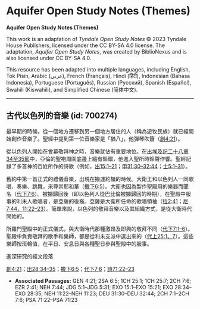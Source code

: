 # Aquifer Open Study Notes (Themes)

**Aquifer Open Study Notes (Themes)**

This work is an adaptation of *Tyndale Open Study Notes* © 2023 Tyndale House Publishers, licensed under the CC BY\-SA 4\.0 license. The adaptation, *Aquifer Open Study Notes*, was created by BiblioNexus and is also licensed under CC BY\-SA 4\.0\.

This resource has been adapted into multiple languages, including English, Tok Pisin, Arabic (عربي), French (Français), Hindi (हिंदी), Indonesian (Bahasa Indonesia), Portuguese (Português), Russian (Русский), Spanish (Español), Swahili (Kiswahili), and Simplified Chinese (简体中文).



--------------------------------

## 古代以色列的音樂 (id: 700274)

最早期的時候，從一個地方遷移到另一個地方居住的人（稱為遊牧民族）就已經開始創作音樂了。聖經中提到第一位音樂家是「猶八」，他彈琴吹簫（[創4:21](https://ref.ly/Gen4:21)）。

從以色列人開始在會幕敬拜神之時，音樂就佔有重要地位。在[出埃及記二十八章34至35節](https://ref.ly/Exod28:34-Exod28:35)中，亞倫的聖袍周圍底邊上縫有鈴鐺，他進入聖所時鈴聲作響。聖經記錄了多首神的百姓所作的詩歌（例如，[出15:1–21](https://ref.ly/Exod15:1-Exod15:21)；[申31:30–32:44](https://ref.ly/Deut31:30-Deut32:44)；[士5:1–31](https://ref.ly/Judg5:1-Judg5:31)）。

舊約中第一首正式的禮儀音樂，出現在搬運約櫃的時候。大衛王和以色列人一同歌唱、奏樂、跳舞，來尊崇耶和華（[撒下6:5](https://ref.ly/2Sam6:5)）。大衛也因為製作聖殿用的樂器而聞名（[代下7:6](https://ref.ly/2Chr7:6)）。被擄歸回後（即以色列人從巴比倫被擄歸回的時期），在聖殿中服事的利未人歌唱者，是亞薩的後裔。亞薩是大衛所任命的歌唱領袖（[拉2:41](https://ref.ly/Ezra2:41)；[尼7:44，](https://ref.ly/Neh7:44)[11:22–23](https://ref.ly/Neh11:22-Neh11:23)）。簡單來說，以色列的敬拜音樂以及其組織方式，是從大衛時代開始的。

所羅門聖殿中的正式儀式，與大衛時代那種激昂及即興的敬拜不同（[代下7:1–6](https://ref.ly/2Chr7:1-2Chr7:6)）。聖殿中負責敬拜的歌手和樂師，都是從利未支派中選出來的（[代上25:1、](https://ref.ly/1Chr25:1)[7](https://ref.ly/1Chr25:7)）。這些樂師按班輪值，在平日、安息日與各種聖日參與聖殿中的服事。

進深研究的經文段落

[創4:21](https://ref.ly/Gen4:21)；[出28:34–35](https://ref.ly/Exod28:34-Exod28:35)；[撒下6:5](https://ref.ly/2Sam6:5)；[代下7:6](https://ref.ly/2Chr7:6)；[詩71:22–23](https://ref.ly/Ps71:22-Ps71:23)

* **Associated Passages:** GEN 4:21; 2SA 6:5; 1CH 25:1; 1CH 25:7; 2CH 7:6; EZR 2:41; NEH 7:44; JDG 5:1–JDG 5:31; EXO 15:1–EXO 15:21; EXO 28:34–EXO 28:35; NEH 11:22–NEH 11:23; DEU 31:30–DEU 32:44; 2CH 7:1–2CH 7:6; PSA 71:22–PSA 71:23

